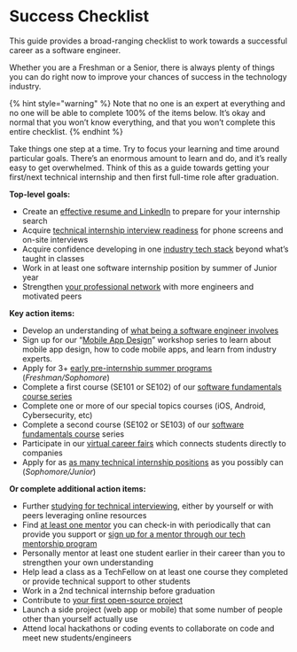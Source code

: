 # Success Checklist

This guide provides a broad-ranging checklist to work towards a successful career as a software engineer.

Whether you are a Freshman or a Senior, there is always plenty of things you can do right now to improve your chances of success in the technology industry.

{% hint style="warning" %}
Note that no one is an expert at everything and no one will be able to complete 100% of the items below. It’s okay and normal that you won’t know everything, and that you won’t complete this entire checklist.
{% endhint %}

Take things one step at a time. Try to focus your learning and time around particular goals. There’s an enormous amount to learn and do, and it’s really easy to get overwhelmed. Think of this as a guide towards getting your first/next technical internship and then first full-time role after graduation.

**Top-level goals:**

* Create an [effective resume and LinkedIn](internship-search/student-resume-guide.md) to prepare for your internship search
* Acquire [technical internship interview readiness](technical-interviewing/technical-interviewing-guide.md) for phone screens and on-site interviews
* Acquire confidence developing in one [industry tech stack](https://hackmd.io/s/ByaoRR9Z7) beyond what’s taught in classes
* Work in at least one software internship position by summer of Junior year
* Strengthen [your professional network](internship-search/the-art-of-the-follow-up.md) with more engineers and motivated peers

**Key action items:**

* Develop an understanding of [what being a software engineer involves](software-engineering/your-questions-answered/)
* Sign up for our “[Mobile App Design](http://codepath.org/classes/mobileappdesign)” workshop series to learn about mobile app design, how to code mobile apps, and learn from industry experts.
* Apply for 3+ [early pre-internship summer programs](https://codepath.hackmd.io/s/B19EkfzV4) \(_Freshman/Sophomore_\)
* Complete a first course \(SE101 or SE102\) of our [software fundamentals course series](https://codepath.org/classes/interviewprep)
* Complete one or more of our special topics courses \(iOS, Android, Cybersecurity, etc\)
* Complete a second course \(SE102 or SE103\) of our [software fundamentals course](https://codepath.org/classes/interviewprep) series
* Participate in our [virtual career fairs](https://codepath.org/career) which connects students directly to companies
* Apply for as [as many technical internship positions](https://medium.com/@seaon/3-step-guide-to-nail-your-internship-search-82ed58f7f6a) as you possibly can \(_Sophomore/Junior_\)

**Or complete additional action items:**

* Further [studying for technical interviewing](technical-interviewing/studying-for-tech-interviews.md), either by yourself or with peers leveraging online resources
* Find [at least one mentor](bonus/finding-a-mentor.md) you can check-in with periodically that can provide you support or [sign up for a mentor through our tech mentorship program](https://codepath.chronus.com/)
* Personally mentor at least one student earlier in their career than you to strengthen your own understanding
* Help lead a class as a TechFellow on at least one course they completed or provide technical support to other students
* Work in a 2nd technical internship before graduation
* Contribute to [your first open-source project](https://hackmd.io/s/BytxqCfjm#How-can-we-contribute-to-open-source-software-and-how-do-we-approach-or-get-started)
* Launch a side project \(web app or mobile\) that some number of people other than yourself actually use
* Attend local hackathons or coding events to collaborate on code and meet new students/engineers

